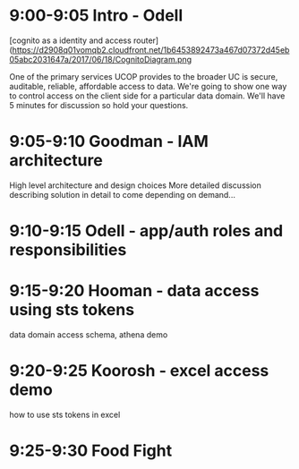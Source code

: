 # 9:00-9:05 Intro - Odell
[cognito as a identity and access router](https://d2908q01vomqb2.cloudfront.net/1b6453892473a467d07372d45eb05abc2031647a/2017/06/18/CognitoDiagram.png

One of the primary services UCOP provides to the broader UC is secure, auditable, reliable, affordable
access to data. We're going to show one way to control access on the client
side for a particular data domain. We'll have 5 minutes for discussion so hold
your questions.

# 9:05-9:10 Goodman - IAM architecture
High level architecture and design choices
More detailed discussion describing solution in detail to come depending on
demand...

# 9:10-9:15 Odell - app/auth roles and responsibilities

# 9:15-9:20 Hooman - data access using sts tokens
data domain access schema, athena demo

# 9:20-9:25 Koorosh - excel access demo
how to use sts tokens in excel

# 9:25-9:30 Food Fight
